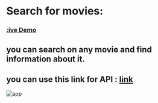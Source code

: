 # Search for movies:

### [:ive Demo](https://m2001said.github.io/Movies/)

## you can search on any movie and find information about it.

## you can use this link for API : [link](http://www.omdbapi.com)

![app](https://user-images.githubusercontent.com/91760639/188914613-8efcdd06-504f-4bd2-bd23-c5bd124ab8ee.jpg)
